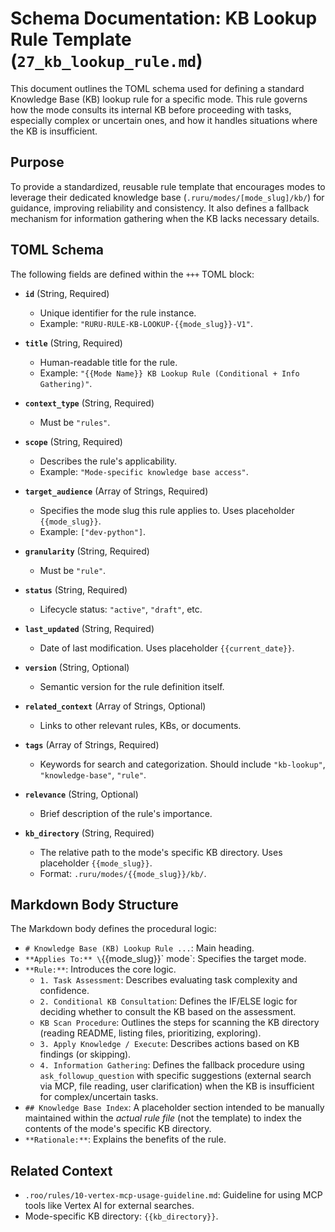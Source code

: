 # Schema Documentation: KB Lookup Rule Template (`27_kb_lookup_rule.md`)

This document outlines the TOML schema used for defining a standard Knowledge Base (KB) lookup rule for a specific mode. This rule governs how the mode consults its internal KB before proceeding with tasks, especially complex or uncertain ones, and how it handles situations where the KB is insufficient.

## Purpose

To provide a standardized, reusable rule template that encourages modes to leverage their dedicated knowledge base (`.ruru/modes/[mode_slug]/kb/`) for guidance, improving reliability and consistency. It also defines a fallback mechanism for information gathering when the KB lacks necessary details.

## TOML Schema

The following fields are defined within the `+++` TOML block:

*   **`id`** (String, Required)
    *   Unique identifier for the rule instance.
    *   Example: `"RURU-RULE-KB-LOOKUP-{{mode_slug}}-V1"`.

*   **`title`** (String, Required)
    *   Human-readable title for the rule.
    *   Example: `"{{Mode Name}} KB Lookup Rule (Conditional + Info Gathering)"`.

*   **`context_type`** (String, Required)
    *   Must be `"rules"`.

*   **`scope`** (String, Required)
    *   Describes the rule's applicability.
    *   Example: `"Mode-specific knowledge base access"`.

*   **`target_audience`** (Array of Strings, Required)
    *   Specifies the mode slug this rule applies to. Uses placeholder `{{mode_slug}}`.
    *   Example: `["dev-python"]`.

*   **`granularity`** (String, Required)
    *   Must be `"rule"`.

*   **`status`** (String, Required)
    *   Lifecycle status: `"active"`, `"draft"`, etc.

*   **`last_updated`** (String, Required)
    *   Date of last modification. Uses placeholder `{{current_date}}`.

*   **`version`** (String, Optional)
    *   Semantic version for the rule definition itself.

*   **`related_context`** (Array of Strings, Optional)
    *   Links to other relevant rules, KBs, or documents.

*   **`tags`** (Array of Strings, Required)
    *   Keywords for search and categorization. Should include `"kb-lookup"`, `"knowledge-base"`, `"rule"`.

*   **`relevance`** (String, Optional)
    *   Brief description of the rule's importance.

*   **`kb_directory`** (String, Required)
    *   The relative path to the mode's specific KB directory. Uses placeholder `{{mode_slug}}`.
    *   Format: `.ruru/modes/{{mode_slug}}/kb/`.

## Markdown Body Structure

The Markdown body defines the procedural logic:

*   `# Knowledge Base (KB) Lookup Rule ...`: Main heading.
*   `**Applies To:** \`{{mode_slug}}\` mode`: Specifies the target mode.
*   `**Rule:**`: Introduces the core logic.
    *   `1. Task Assessment`: Describes evaluating task complexity and confidence.
    *   `2. Conditional KB Consultation`: Defines the IF/ELSE logic for deciding whether to consult the KB based on the assessment.
    *   `KB Scan Procedure`: Outlines the steps for scanning the KB directory (reading README, listing files, prioritizing, exploring).
    *   `3. Apply Knowledge / Execute`: Describes actions based on KB findings (or skipping).
    *   `4. Information Gathering`: Defines the fallback procedure using `ask_followup_question` with specific suggestions (external search via MCP, file reading, user clarification) when the KB is insufficient for complex/uncertain tasks.
*   `## Knowledge Base Index`: A placeholder section intended to be manually maintained within the *actual rule file* (not the template) to index the contents of the mode's specific KB directory.
*   `**Rationale:**`: Explains the benefits of the rule.

## Related Context

*   `.roo/rules/10-vertex-mcp-usage-guideline.md`: Guideline for using MCP tools like Vertex AI for external searches.
*   Mode-specific KB directory: `{{kb_directory}}`.